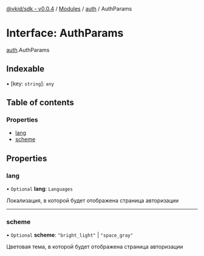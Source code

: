 [@vkid/sdk - v0.0.4](../README.md) / [Modules](../modules.md) / [auth](../modules/auth.md) / AuthParams

# Interface: AuthParams

[auth](../modules/auth.md).AuthParams

## Indexable

▪ [key: `string`]: `any`

## Table of contents

### Properties

- [lang](auth.AuthParams.md#lang)
- [scheme](auth.AuthParams.md#scheme)

## Properties

### lang

• `Optional` **lang**: `Languages`

Локализация, в которой будет отображена страница авторизации

___

### scheme

• `Optional` **scheme**: ``"bright_light"`` \| ``"space_gray"``

Цветовая тема, в которой будет отображена страница авторизации
